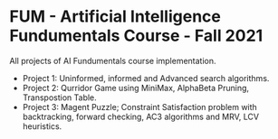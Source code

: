 # FUM - Artificial Intelligence Fundumentals Course - Fall 2021

All projects of AI Fundumentals course implementation.

* Project 1: Uninformed, informed and Advanced search algorithms.
* Project 2: Qurridor Game using MiniMax, AlphaBeta Pruning, Transpostion Table.
* Project 3: Magent Puzzle; Constraint Satisfaction problem with backtracking, forward checking, AC3 algorithms and MRV, LCV heuristics.
